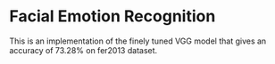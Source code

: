 # Facial Emotion Recognition
This is an implementation of the finely tuned VGG model that gives an accuracy of 73.28% on fer2013 dataset.
